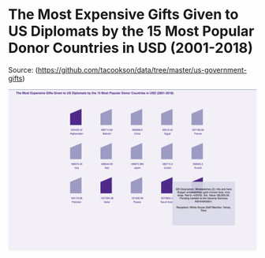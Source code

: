 # The Most Expensive Gifts Given to US Diplomats by the 15 Most Popular Donor Countries in USD (2001-2018)

Source: (https://github.com/tacookson/data/tree/master/us-government-gifts)


![alt text](./hw-assignment-screenshot.png "Scatterplot Assignment")